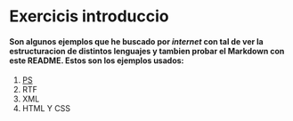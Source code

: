 # Exercicis introduccio
#### Son algunos ejemplos que he buscado por _internet_ con tal de ver la estructuracion de distintos lenguajes y tambien probar el Markdown con este **README**. Estos son los ejemplos usados:
1. [PS](https://github.com/RDAW1/Exercicis-introducci-/blob/master/Ejemplo%20PS.ps)
2. RTF
3. XML
4. HTML Y CSS
